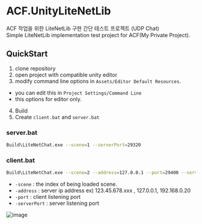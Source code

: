 # ACF.UnityLiteNetLib
ACF 작업을 위한 LiteNetLib 구현 간단 테스트 프로젝트 (UDP Chat)  
Simple LiteNetLib implementation test project for ACF(My Private Project).  

## QuickStart
1. clone repository
2. open project with compatible unity editor
3. modify command line options in `Assets/Editor Default Resources`.
  - you can edit this in `Project Settings/Command Line`
  - this options for editor only.
4. Build
5. Create `client.bat` and `server.bat`

### server.bat
```sh
Build\LiteNetChat.exe --scene=1 --serverPort=29320
```

### client.bat
```sh
Build\LiteNetChat.exe --scene=2 --address=127.0.0.1 --port=29400 --serverPort=29320
```

- `-scene` : the index of being loaded scene.  
- `-address` : server ip address ex) 123.45.678.xxx , 127.0.0.1, 192.168.0.20
- `-port` : client listening port  
- `-serverPort` : server listening port  

![image](https://user-images.githubusercontent.com/79823287/135565993-a9ec01aa-7f35-44f7-a31b-b1699518944e.png)
